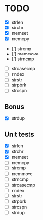 # TODO

* [x] strlen
* [x] strchr
* [x] memset
* [x] memcpy
* [/] strcmp
* [/] memmove
* [/] strncmp
* [ ] strcasecmp
* [ ] rindex
* [ ] strstr
* [ ] strpbrk
* [ ] strcspn

## Bonus

* [X] strdup

## Unit tests

* [x] strlen
* [x] strchr
* [x] memset
* [ ] memcpy
* [ ] strcmp
* [ ] memmove
* [ ] strncmp
* [ ] strcasecmp
* [ ] rindex
* [ ] strstr
* [ ] strpbrk
* [ ] strcspn
* [ ] strdup
